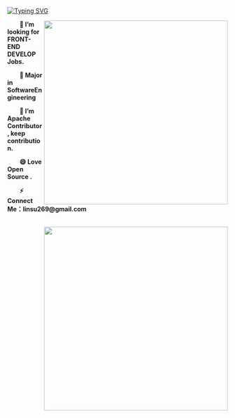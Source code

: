 [![Typing SVG](https://readme-typing-svg.herokuapp.com?font=Fira+Code&pause=1000&random=false&width=435&lines=Hi+I+am+Su+%F0%9F%91%8B;A+Front-End+Development+Engineer)](https://git.io/typing-svg)

 <a><img align="right" width="420" src="https://github-readme-stats.vercel.app/api?username=LofiSu&bg_color=30,e96443,904e95&title_color=fff&text_color=fff&hide_border=true" /></a>

<p><strong>&emsp;&emsp;👀 I’m looking for FRONT-END DEVELOP Jobs.</p>

<p><strong>&emsp;&emsp;🌱 Major in SoftwareEngineering</p>
<p><strong>&emsp;&emsp;🔭 I’m Apache Contributor, keep contribution.</p>

<p><strong>&emsp;&emsp;😄 Love Open Source . </p>

<p><strong>&emsp;&emsp;⚡ Connect Me：linsu269@gmail.com</strong></p>
 
\
<img align="right" width="420" src="https://github-readme-stats.vercel.app/api/top-langs/?username=LofiSu&layout=compact&bg_color=30,e96443,904e95&title_color=fff&text_color=fff&hide_border=true" />

<!---
LofiSu/LofiSu is a ✨ special ✨ repository because its `README.md` (this file) appears on your GitHub profile.
You can click the Preview link to take a look at your changes.
--->
